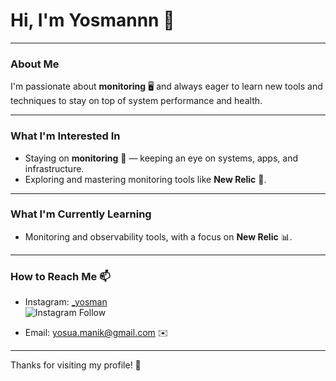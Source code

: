 # Hi, I'm Yosmannn 👋

---

### About Me
I'm passionate about **monitoring** 🖥️ and always eager to learn new tools and techniques to stay on top of system performance and health.

---

### What I'm Interested In
- Staying on **monitoring** 👀 — keeping an eye on systems, apps, and infrastructure.
- Exploring and mastering monitoring tools like **New Relic** 🚀.

---

### What I'm Currently Learning
- Monitoring and observability tools, with a focus on **New Relic** 📊.

---

### How to Reach Me 📫

- Instagram: [_yosman](https://www.instagram.com/_yosman)  
  ![Instagram Follow](https://img.shields.io/badge/Instagram-Follow%20Me-%23E4405F?style=flat&logo=instagram&logoColor=white)

- Email: [yosua.manik@gmail.com](mailto:yosua.manik@gmail.com) ✉️

---

Thanks for visiting my profile! 🙌
